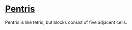 # [Pentris](http://justinjc.github.io/pentris)

Pentris is like tetris, but blocks consist of five adjacent cells.
